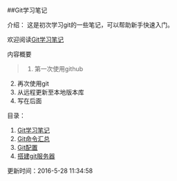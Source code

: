 
##Git学习笔记

介绍：
这是初次学习git的一些笔记，可以帮助新手快速入门。


欢迎阅读[Git学习笔记](Git学习笔记.md)

内容概要
>1. 第一次使用github
2. 再次使用git
3. 从远程更新至本地版本库
4. 写在后面

目录：

1. [Git学习笔记](Git学习笔记.md)
2. [Git命令汇总](Git命令汇总.md)
3. [Git配置](Git配置.md)
4. [搭建git服务器](搭建git服务器.md)

更新时间：2016-5-28 11:34:58
